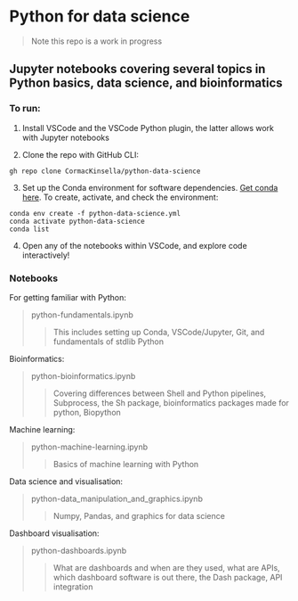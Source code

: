 # Python for data science

>Note this repo is a work in progress

## Jupyter notebooks covering several topics in Python basics, data science, and bioinformatics

### To run:

1. Install VSCode and the VSCode Python plugin, the latter allows work with Jupyter notebooks

2. Clone the repo with GitHub CLI:

```
gh repo clone CormacKinsella/python-data-science
```

3. Set up the Conda environment for software dependencies. [Get conda here](https://docs.conda.io/en/latest/miniconda.html#linux-installers). To create, activate, and check the environment:

```
conda env create -f python-data-science.yml
conda activate python-data-science
conda list
```

4. Open any of the notebooks within VSCode, and explore code interactively!

### Notebooks

For getting familiar with Python:

>python-fundamentals.ipynb
>>This includes setting up Conda, VSCode/Jupyter, Git, and fundamentals of stdlib Python

Bioinformatics:

>python-bioinformatics.ipynb
>>Covering differences between Shell and Python pipelines, Subprocess, the Sh package, bioinformatics packages made for python, Biopython

Machine learning:

>python-machine-learning.ipynb
>>Basics of machine learning with Python

Data science and visualisation:

>python-data_manipulation_and_graphics.ipynb
>>Numpy, Pandas, and graphics for data science

Dashboard visualisation:

>python-dashboards.ipynb
>>What are dashboards and when are they used, what are APIs, which dashboard software is out there, the Dash package, API integration
